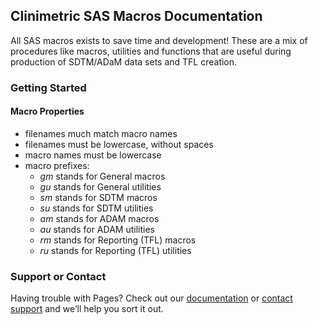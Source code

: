 ## Clinimetric SAS Macros Documentation

All SAS macros exists to save time and development! These are a mix of procedures like macros, utilities and functions that are useful during production of SDTM/ADaM data sets and TFL creation.

### Getting Started

#### Macro Properties

- filenames much match macro names
- filenames must be lowercase, without spaces
- macro names must be lowercase
- macro prefixes:
  - _gm_ stands for General macros
  - _gu_ stands for General utilities
  - _sm_ stands for SDTM macros 
  - _su_ stands for SDTM utilities
  - _am_ stands for ADAM macros
  - _au_ stands for ADAM utilities
  - _rm_ stands for Reporting (TFL) macros
  - _ru_ stands for Reporting (TFL) utilities 

### Support or Contact

Having trouble with Pages? Check out our [documentation](https://docs.github.com/categories/github-pages-basics/) or [contact support](https://support.github.com/contact) and we’ll help you sort it out.
